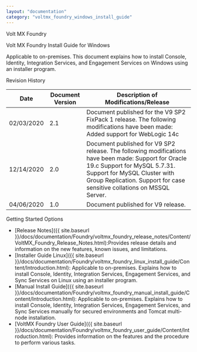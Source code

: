 ```yaml
---
layout: "documentation"
category: "voltmx_foundry_windows_install_guide"
---
```

                     

Volt MX  Foundry

Volt MX  Foundry Install Guide for Windows

Applicable to on-premises. This document explains how to install Console, Identity, Integration Services, and Engagement Services on Windows using an installer program.

Revision History

  
| Date | Document Version | Description of Modifications/Release |
| --- | --- | --- |
| 02/03/2020 | 2.1 | Document published for the V9 SP2 FixPack 1 release. The following modifications have been made: Added support for WebLogic 14c |
| 12/14/2020 | 2.0 | Document published for V9 SP2 release. The following modifications have been made: Support for Oracle 19.c Support for MySQL 5.7.31. Support for MySQL Cluster with Group Replication. Support for case sensitive collations on MSSQL Server. |
| 04/06/2020 | 1.0 | Document published for V9 release. |

Getting Started Options

*   [Release Notes]({{ site.baseurl }}/docs/documentation/Foundry/voltmx_foundry_release_notes/Content/VoltMX_Foundry_Release_Notes.html):Provides release details and information on the new features, known issues, and limitations.
*   [Installer Guide Linux]({{ site.baseurl }}/docs/documentation/Foundry/voltmx_foundry_linux_install_guide/Content/Introduction.html): Applicable to on-premises. Explains how to install Console, Identity, Integration Services, Engagement Services, and Sync Services on Linux using an installer program.
*   [Manual Install Guide]({{ site.baseurl }}/docs/documentation/Foundry/voltmx_foundry_manual_install_guide/Content/Introduction.html): Applicable to on-premises. Explains how to install Console, Identity, Integration Services, Engagement Services, and Sync Services manually for secured environments and Tomcat multi-node installation.
*   [VoltMX Foundry User Guide]({{ site.baseurl }}/docs/documentation/Foundry/voltmx_foundry_user_guide/Content/Introduction.html): Provides information on the features and the procedure to perform various tasks.
